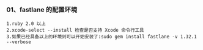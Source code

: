### 01、fastlane 的配置环境
	1.ruby 2.0 以上
	2.xcode-select --install 检查是否支持 Xcode 命令行工具
	3.如果已经具备以上的环境则可以开始安装了:sudo gem install fastlane -v 1.32.1 --verbose
	

